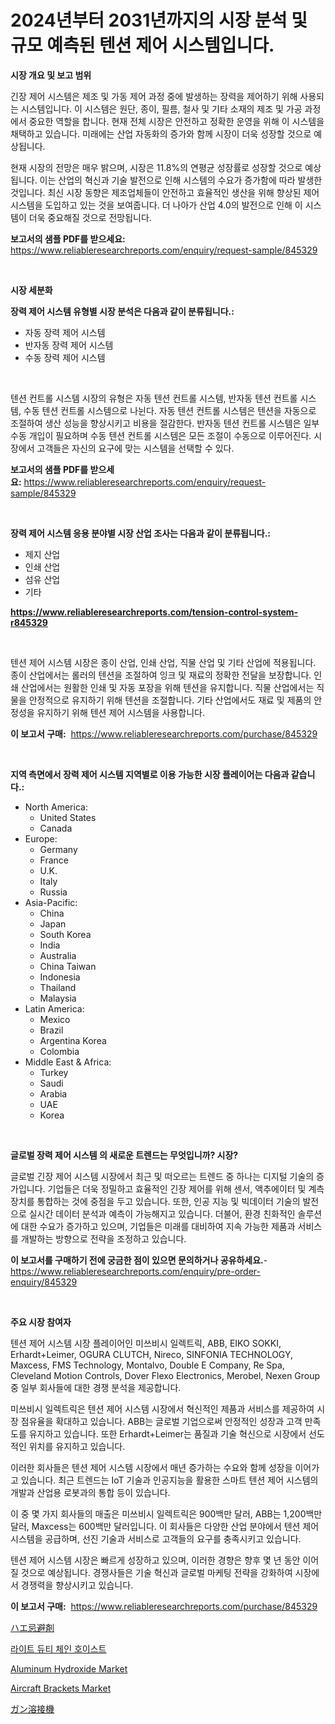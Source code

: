 <p><h1>2024년부터 2031년까지의 시장 분석 및 규모 예측된 텐션 제어 시스템입니다.</h1></p><p><strong>시장 개요 및 보고 범위</strong></p>
<p><p>긴장 제어 시스템은 제조 및 가동 제어 과정 중에 발생하는 장력을 제어하기 위해 사용되는 시스템입니다. 이 시스템은 원단, 종이, 필름, 철사 및 기타 소재의 제조 및 가공 과정에서 중요한 역할을 합니다. 현재 전체 시장은 안전하고 정확한 운영을 위해 이 시스템을 채택하고 있습니다. 미래에는 산업 자동화의 증가와 함께 시장이 더욱 성장할 것으로 예상됩니다.</p><p>현재 시장의 전망은 매우 밝으며, 시장은 11.8%의 연평균 성장률로 성장할 것으로 예상됩니다. 이는 산업의 혁신과 기술 발전으로 인해 시스템의 수요가 증가함에 따라 발생한 것입니다. 최신 시장 동향은 제조업체들이 안전하고 효율적인 생산을 위해 향상된 제어 시스템을 도입하고 있는 것을 보여줍니다. 더 나아가 산업 4.0의 발전으로 인해 이 시스템이 더욱 중요해질 것으로 전망됩니다.</p></p>
<p><strong>보고서의 샘플 PDF를 받으세요:</strong> <a href="https://www.reliableresearchreports.com/enquiry/request-sample/845329">https://www.reliableresearchreports.com/enquiry/request-sample/845329</a></p>
<p>&nbsp;</p>
<p><strong>시장 세분화</strong></p>
<p><strong>장력 제어 시스템 유형별 시장 분석은 다음과 같이 분류됩니다.:</strong></p>
<p><ul><li>자동 장력 제어 시스템</li><li>반자동 장력 제어 시스템</li><li>수동 장력 제어 시스템</li></ul></p>
<p>&nbsp;</p>
<p><p>텐션 컨트롤 시스템 시장의 유형은 자동 텐션 컨트롤 시스템, 반자동 텐션 컨트롤 시스템, 수동 텐션 컨트롤 시스템으로 나뉜다. 자동 텐션 컨트롤 시스템은 텐션을 자동으로 조절하여 생산 성능을 향상시키고 비용을 절감한다. 반자동 텐션 컨트롤 시스템은 일부 수동 개입이 필요하며 수동 텐션 컨트롤 시스템은 모든 조절이 수동으로 이루어진다. 시장에서 고객들은 자신의 요구에 맞는 시스템을 선택할 수 있다.</p></p>
<p><strong>보고서의 샘플 PDF를 받으세요:</strong>&nbsp;<a href="https://www.reliableresearchreports.com/enquiry/request-sample/845329">https://www.reliableresearchreports.com/enquiry/request-sample/845329</a></p>
<p>&nbsp;</p>
<p><strong> 장력 제어 시스템 응용 분야별 시장 산업 조사는 다음과 같이 분류됩니다.:</strong></p>
<p><ul><li>제지 산업</li><li>인쇄 산업</li><li>섬유 산업</li><li>기타</li></ul></p>
<p><strong><a href="https://www.reliableresearchreports.com/tension-control-system-r845329">https://www.reliableresearchreports.com/tension-control-system-r845329</a></strong></p>
<p>&nbsp;</p>
<p><p>텐션 제어 시스템 시장은 종이 산업, 인쇄 산업, 직물 산업 및 기타 산업에 적용됩니다. 종이 산업에서는 롤러의 텐션을 조절하여 잉크 및 재료의 정확한 전달을 보장합니다. 인쇄 산업에서는 원활한 인쇄 및 자동 포장을 위해 텐션을 유지합니다. 직물 산업에서는 직물을 안정적으로 유지하기 위해 텐션을 조절합니다. 기타 산업에서도 재료 및 제품의 안정성을 유지하기 위해 텐션 제어 시스템을 사용합니다.</p></p>
<p><strong>이 보고서 구매:</strong>&nbsp; <a href="https://www.reliableresearchreports.com/purchase/845329">https://www.reliableresearchreports.com/purchase/845329</a></p>
<p>&nbsp;</p>
<p><strong>지역 측면에서 장력 제어 시스템 지역별로 이용 가능한 시장 플레이어는 다음과 같습니다.:</strong></p>
<p><ul>
    <li>
        North America:
        <ul>
            <li>United States</li>
            <li>Canada</li>
        </ul>
    </li>
    <li>
        Europe:
        <ul>
            <li>Germany</li>
            <li>France</li>
            <li>U.K.</li>
            <li>Italy</li>
            <li>Russia</li>
        </ul>
    </li>
    <li>
        Asia-Pacific:
        <ul>
            <li>China</li>
            <li>Japan</li>
            <li>South Korea</li>
            <li>India</li>
            <li>Australia</li>
            <li>China Taiwan</li>
            <li>Indonesia</li>
            <li>Thailand</li>
            <li>Malaysia</li>
        </ul>
    </li>
    <li>
        Latin America:
        <ul>
            <li>Mexico</li>
            <li>Brazil</li>
            <li>Argentina Korea</li>
            <li>Colombia</li>
        </ul>
    </li>
    <li>
        Middle East & Africa:
        <ul>
            <li>Turkey</li>
            <li>Saudi</li>
            <li>Arabia</li>
            <li>UAE</li>
            <li>Korea</li>
        </ul>
    </li>
    </ul></p>
<p>&nbsp;</p>
<p><strong>글로벌 장력 제어 시스템 의 새로운 트렌드는 무엇입니까? 시장?</strong></p>
<p><p>글로벌 긴장 제어 시스템 시장에서 최근 및 떠오르는 트렌드 중 하나는 디지털 기술의 증가입니다. 기업들은 더욱 정밀하고 효율적인 긴장 제어를 위해 센서, 액추에이터 및 계측 장치를 통합하는 것에 중점을 두고 있습니다. 또한, 인공 지능 및 빅데이터 기술의 발전으로 실시간 데이터 분석과 예측이 가능해지고 있습니다. 더불어, 환경 친화적인 솔루션에 대한 수요가 증가하고 있으며, 기업들은 미래를 대비하여 지속 가능한 제품과 서비스를 개발하는 방향으로 전략을 조정하고 있습니다.</p></p>
<p><strong>이 보고서를 구매하기 전에 궁금한 점이 있으면 문의하거나 공유하세요.</strong>- <a href="https://www.reliableresearchreports.com/enquiry/pre-order-enquiry/845329">https://www.reliableresearchreports.com/enquiry/pre-order-enquiry/845329</a></p>
<p>&nbsp;</p>
<p><strong>주요 시장 참여자</strong></p>
<p><p>텐션 제어 시스템 시장 플레이어인 미쓰비시 일렉트릭, ABB, EIKO SOKKI, Erhardt+Leimer, OGURA CLUTCH, Nireco, SINFONIA TECHNOLOGY, Maxcess, FMS Technology, Montalvo, Double E Company, Re Spa, Cleveland Motion Controls, Dover Flexo Electronics, Merobel, Nexen Group 중 일부 회사들에 대한 경쟁 분석을 제공합니다.</p><p>미쓰비시 일렉트릭은 텐션 제어 시스템 시장에서 혁신적인 제품과 서비스를 제공하여 시장 점유율을 확대하고 있습니다. ABB는 글로벌 기업으로써 안정적인 성장과 고객 만족도를 유지하고 있습니다. 또한 Erhardt+Leimer는 품질과 기술 혁신으로 시장에서 선도적인 위치를 유지하고 있습니다.</p><p>이러한 회사들은 텐션 제어 시스템 시장에서 매년 증가하는 수요와 함께 성장을 이어가고 있습니다. 최근 트렌드는 IoT 기술과 인공지능을 활용한 스마트 텐션 제어 시스템의 개발과 산업용 로봇과의 통합 등이 있습니다.</p><p>이 중 몇 가지 회사들의 매출은 미쓰비시 일렉트릭은 900백만 달러, ABB는 1,200백만 달러, Maxcess는 600백만 달러입니다. 이 회사들은 다양한 산업 분야에서 텐션 제어 시스템을 공급하며, 선진 기술과 서비스로 고객들의 요구를 충족시키고 있습니다.</p><p>텐션 제어 시스템 시장은 빠르게 성장하고 있으며, 이러한 경향은 향후 몇 년 동안 이어질 것으로 예상됩니다. 경쟁사들은 기술 혁신과 글로벌 마케팅 전략을 강화하여 시장에서 경쟁력을 향상시키고 있습니다.</p></p>
<p><strong>이 보고서 구매:</strong>&nbsp;&nbsp;<a href="https://www.reliableresearchreports.com/purchase/845329">https://www.reliableresearchreports.com/purchase/845329</a></p>
<p><p><a href="https://medium.com/@skylarreilly36/%E3%83%8F%E3%82%A8%E5%BF%8C%E9%81%BF%E5%B8%82%E5%A0%B4-%E7%A8%AE%E9%A1%9E-%E7%94%A8%E9%80%94-%E5%9C%B0%E7%90%86%E3%81%AB%E3%82%88%E3%82%8B%E5%8C%85%E6%8B%AC%E7%9A%84%E3%81%AA%E8%A9%95%E4%BE%A1-7e9360173dbf">ハエ忌避剤</a></p><p><a href="https://github.com/vsr06p4p49/Market-Research-Report-List-1/blob/main/549351119022.md">라이트 듀티 체인 호이스트</a></p><p><a href="https://issuu.com/reportprime-2/docs/aluminum-hydroxide-market-size-2030.pptx">Aluminum Hydroxide Market</a></p><p><a href="https://github.com/provorikovar/Market-Research-Report-List-3/blob/main/aircraft-brackets-market.md">Aircraft Brackets Market</a></p><p><a href="https://github.com/cbigkbh02719/Market-Research-Report-List-1/blob/main/993197920616.md">ガン溶接機</a></p></p>